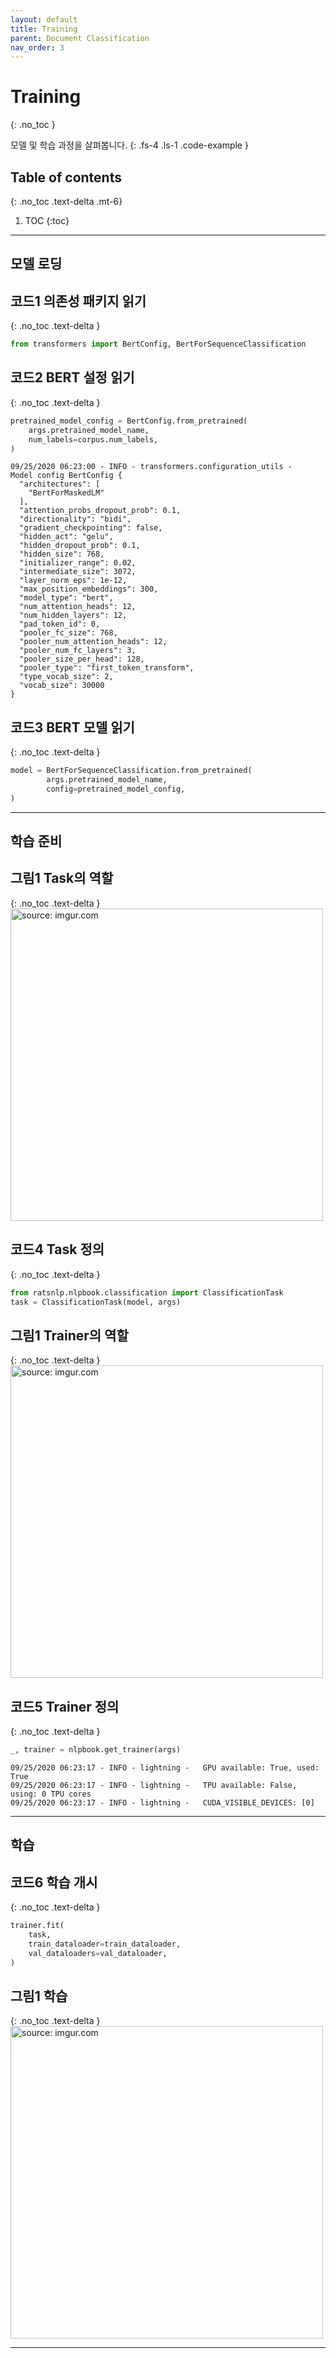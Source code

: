 ```yaml
---
layout: default
title: Training
parent: Document Classification
nav_order: 3
---
```


# Training
{: .no_toc }

모델 및 학습 과정을 살펴봅니다.
{: .fs-4 .ls-1 .code-example }

## Table of contents
{: .no_toc .text-delta .mt-6}

1. TOC
{:toc}

---

## 모델 로딩

## **코드1** 의존성 패키지 읽기
{: .no_toc .text-delta }
```python
from transformers import BertConfig, BertForSequenceClassification
```

## **코드2** BERT 설정 읽기
{: .no_toc .text-delta }
```python
pretrained_model_config = BertConfig.from_pretrained(
    args.pretrained_model_name,
    num_labels=corpus.num_labels,
)
```

```
09/25/2020 06:23:00 - INFO - transformers.configuration_utils -   Model config BertConfig {
  "architectures": [
    "BertForMaskedLM"
  ],
  "attention_probs_dropout_prob": 0.1,
  "directionality": "bidi",
  "gradient_checkpointing": false,
  "hidden_act": "gelu",
  "hidden_dropout_prob": 0.1,
  "hidden_size": 768,
  "initializer_range": 0.02,
  "intermediate_size": 3072,
  "layer_norm_eps": 1e-12,
  "max_position_embeddings": 300,
  "model_type": "bert",
  "num_attention_heads": 12,
  "num_hidden_layers": 12,
  "pad_token_id": 0,
  "pooler_fc_size": 768,
  "pooler_num_attention_heads": 12,
  "pooler_num_fc_layers": 3,
  "pooler_size_per_head": 128,
  "pooler_type": "first_token_transform",
  "type_vocab_size": 2,
  "vocab_size": 30000
}
```

## **코드3** BERT 모델 읽기
{: .no_toc .text-delta }
```python
model = BertForSequenceClassification.from_pretrained(
        args.pretrained_model_name,
        config=pretrained_model_config,
)
```


---

## 학습 준비

## **그림1** Task의 역할
{: .no_toc .text-delta }
<img src="https://i.imgur.com/ViOHWFw.jpg" width="500px" title="source: imgur.com" />


## **코드4** Task 정의
{: .no_toc .text-delta }
```python
from ratsnlp.nlpbook.classification import ClassificationTask
task = ClassificationTask(model, args)
```

## **그림1** Trainer의 역할
{: .no_toc .text-delta }
<img src="https://i.imgur.com/tBfMqq4.jpg" width="500px" title="source: imgur.com" />


## **코드5** Trainer 정의
{: .no_toc .text-delta }
```python
_, trainer = nlpbook.get_trainer(args)
```


```
09/25/2020 06:23:17 - INFO - lightning -   GPU available: True, used: True
09/25/2020 06:23:17 - INFO - lightning -   TPU available: False, using: 0 TPU cores
09/25/2020 06:23:17 - INFO - lightning -   CUDA_VISIBLE_DEVICES: [0]
```

---

## 학습

## **코드6** 학습 개시
{: .no_toc .text-delta }
```python
trainer.fit(
    task,
    train_dataloader=train_dataloader,
    val_dataloaders=val_dataloader,
)
```

## **그림1** 학습
{: .no_toc .text-delta }
<img src="https://i.imgur.com/Igrcjjx.png" width="500px" title="source: imgur.com" />

----